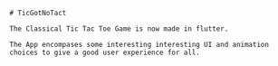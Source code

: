     # TicGotNoTact
    
    The Classical Tic Tac Toe Game is now made in flutter.
    
    The App encompases some interesting interesting UI and animation choices to give a good user experience for all.
